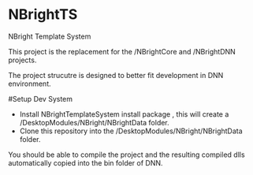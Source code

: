 # NBrightTS
NBright Template System

This project is the replacement for the /NBrightCore and /NBrightDNN projects.

The project strucutre is designed to better fit development in DNN environment.

#Setup Dev System


- Install NBrightTemplateSystem install package , this will create a /DesktopModules/NBright/NBrightData folder.
- Clone this repository into the /DesktopModules/NBright/NBrightData folder.

You should be able to compile the project and the resulting compiled dlls automatically copied into the bin folder of DNN.

